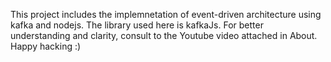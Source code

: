 This project includes the implemnetation of event-driven architecture using kafka and nodejs. The library used here is kafkaJs. For better understanding and clarity, consult to the Youtube video attached in About.
Happy hacking :)
